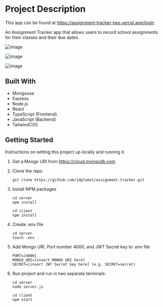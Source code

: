 # Project Description

This app can be found at https://assignment-tracker-two.vercel.app/login

An Assignment Tracker app that allows users to record school assignments for their classes and their due dates.

![image](https://user-images.githubusercontent.com/30222503/214496117-3f864aa1-591e-4ac6-9ec9-ae424a121e24.png)

![image](https://user-images.githubusercontent.com/30222503/214495930-1c170046-5d6a-483c-987b-817cebc15029.png)

![image](https://user-images.githubusercontent.com/30222503/214495985-50a5a7c4-40a3-45e2-b3b6-b29524d4cd66.png)

## Built With

- Mongoose
- Express
- Node.js
- React
- TypeScript (Frontend)
- JavaScript (Backend)
- TailwindCSS

## Getting Started

Instructions on setting this project up locally and running it.

1. Get a Mongo URI from https://cloud.mongodb.com

2. Clone the repo

   ```
   git clone https://github.com/jdplumst/assignment-tracker.git
   ```

3. Install NPM packages

   ```
   cd server
   npm install
   ```

   ```
   cd client
   npm install
   ```

4. Create .env file

   ```
   cd server
   touch .env
   ```

5. Add Mongo URI, Port number 4000, and JWT Secret key to .env file

   ```
   PORT=[4000]
   MONGO_URI=[insert MONGO URI here]
   SECRET=[insert JWT Secret key here] (e.g. SECRET=secret)
   ```

6. Run project and run in two separate terminals:

   ```
   cd server
   node server.js
   ```

   ```
   cd client
   npm start
   ```
